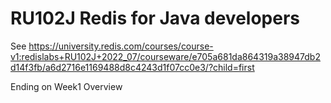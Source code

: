 # RU102J  Redis for Java developers
See https://university.redis.com/courses/course-v1:redislabs+RU102J+2022_07/courseware/e705a681da864319a38947db2d14f3fb/a6d2716e1169488d8c4243d1f07cc0e3/?child=first

Ending on Week1 Overview
